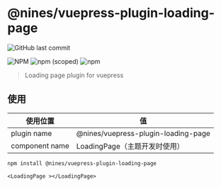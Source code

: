 # @nines/vuepress-plugin-loading-page
![GitHub last commit](https://img.shields.io/github/last-commit/NineSwordsMonster/vuepress-plugin-loading-page)

![NPM](https://img.shields.io/npm/l/@nines/vuepress-plugin-loading-page)
![npm (scoped)](https://img.shields.io/npm/v/@nines/vuepress-plugin-loading-page)
![npm](https://img.shields.io/npm/dt/@nines/vuepress-plugin-loading-page)

> Loading page plugin for vuepress

## 使用

|使用位置|值|
|-|-|
|plugin name|@nines/vuepress-plugin-loading-page|
|component name|LoadingPage（主题开发时使用）|

```sh
npm install @nines/vuepress-plugin-loading-page
```

```vue
<LoadingPage ></LoadingPage>
```
